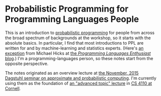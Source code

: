 Probabilistic Programming for Programming Languages People
==========================================================

This is an introduction to [probabilistic programming][ppl] for people from across the broad spectrum of backgrounds at the workshop, so it starts with the absolute basics.
In particular, I find that most introductions to PPL are written for and by machine-learning and statistics experts.
(Here's [an exception][ple-ppl] from Michael Hicks at [the *Programming Languages Enthusiast* blog][ple].)
I'm a programming-languages person, so these notes start from the opposite perspective.

The notes originated as an overview lecture at [the November, 2015 Dagstuhl seminar on approximate and probabilistic computing][dagstuhl].
I'm currently using them as the foundation of [an "advanced topic" lecture][4110lec] in [CS 4110 at Cornell][4110].

[4110lec]: https://www.cs.cornell.edu/Courses/cs4110/2016fa/lectures/lecture33.html
[4110]: https://www.cs.cornell.edu/Courses/cs4110/2016fa/
[ple]: http://www.pl-enthusiast.net/
[dagstuhl]: http://www.dagstuhl.de/en/program/calendar/semhp/?semnr=15491
[ple-ppl]: http://www.pl-enthusiast.net/2014/09/08/probabilistic-programming/
[ppl]: http://probabilistic-programming.org/wiki/Home
